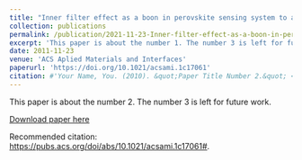 ```yaml
---
title: "Inner filter effect as a boon in perovskite sensing system to achieve higher sensitivity levels"
collection: publications
permalink: /publication/2021-11-23-Inner-filter-effect-as-a-boon-in-perovskite-sensing-system-to-achieve-higher-sensitivity-1
excerpt: 'This paper is about the number 1. The number 3 is left for future work.'
date: 2011-11-23
venue: 'ACS Aplied Materials and Interfaces'
paperurl: 'https://doi.org/10.1021/acsami.1c17061'
citation: #'Your Name, You. (2010). &quot;Paper Title Number 2.&quot; <i>Journal 1</i>. 1(2).'
---
```

This paper is about the number 2. The number 3 is left for future work.

[Download paper here](https://doi.org/10.1021/acsami.1c17061)

Recommended citation: https://pubs.acs.org/doi/abs/10.1021/acsami.1c17061#.
